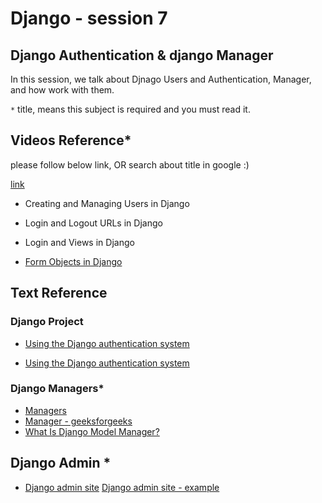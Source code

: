 # Django - session 7

## Django Authentication & django Manager
In this session, we talk about Djnago Users and Authentication, Manager, and how work with them.

`*` title, means this subject is required and you must read it.

## Videos Reference*
please follow below link, OR search about title in google :)

[link](https://www.dj4e.com/lessons/dj4e_users)
* Creating and Managing Users in Django
* Login and Logout URLs in Django
* Login and Views in Django

* [Form Objects in Django](https://www.dj4e.com/lessons/dj4e_forms_django)


## Text Reference

### Django Project
* [Using the Django authentication system](https://docs.djangoproject.com/en/4.1/topics/auth/default/)

* [Using the Django authentication system](https://docs.djangoproject.com/en/4.1/topics/auth/default/#how-to-log-a-user-in)

### Django Managers*
* [Managers](https://docs.djangoproject.com/en/4.1/topics/db/managers/)
* [Manager - geeksforgeeks](https://www.geeksforgeeks.org/built-in-custom-model-managers-in-django/)
* [What Is Django Model Manager?](https://buildatscale.tech/what-is-django-model-manager/)

## Django Admin *
* [Django admin site](https://docs.djangoproject.com/en/4.1/ref/contrib/admin/)
[Django admin site - example](https://developer.mozilla.org/en-US/docs/Learn/Server-side/Django/Admin_site)
